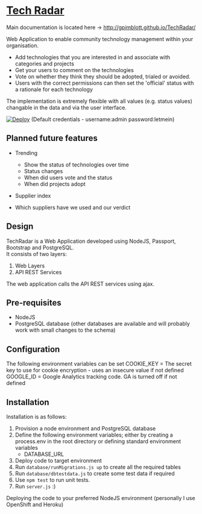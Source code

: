 # [Tech Radar](http://gpimblott.github.io/TechRadar/)

Main documentation is located here -> http://gpimblott.github.io/TechRadar/

Web Application to enable community technology management within your organisation.

* Add technologies that you are interested in and associate with categories and projects
* Get your users to comment on the technologies
* Vote on whether they think they should be adopted, trialed or avoided.  
* Users with the correct permissions can then set the 'official' status with a rationale for each technology

The implementation is extremely flexible with all values (e.g. status values) changable in the data and via the user interface.

[![Deploy](https://www.herokucdn.com/deploy/button.png)](https://heroku.com/deploy) (Default credentials - username:admin password:letmein)

## Planned future features

* Trending
  * Show the status of technologies over time
  * Status changes
  * When did users vote and the status
  * When did projects adopt

* Supplier index
 * Which suppliers have we used and our verdict

## Design

TechRadar is a Web Application developed using NodeJS, Passport, Bootstrap and PostgreSQL.  
It consists of two layers:

1. Web Layers 
2. API REST Services

The web application calls the API REST services using ajax.

## Pre-requisites

* NodeJS
* PostgreSQL database (other databases are available and will probably work with small changes to the schema)

## Configuration

The following environment variables can be set
COOKIE_KEY = The secret key to use for cookie encryption - uses an insecure value if not defined
GOOGLE_ID = Google Analytics tracking code. GA is turned off if not defined

## Installation

Installation is as follows:

1. Provision a node environment and PostgreSQL database
2. Define the following environment variables; either by creating a process.env in the root directory or defining standard environment variables
   * DATABASE_URL
3. Deploy code to target environment
4. Run `database/runMigrations.js up` to create all the required tables
5. Run `database/dbtestdata.js` to create some test data if required
6. Use `npm test` to run unit tests.
7. Run `server.js` :)

Deploying the code to your preferred NodeJS environment (personally I use OpenShift and Heroku)





